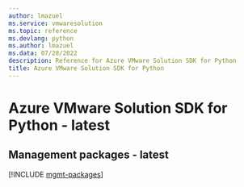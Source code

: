 ```yaml
---
author: lmazuel
ms.service: vmwaresolution
ms.topic: reference
ms.devlang: python
ms.author: lmazuel
ms.data: 07/28/2022
description: Reference for Azure VMware Solution SDK for Python
title: Azure VMware Solution SDK for Python
---
```

# Azure VMware Solution SDK for Python - latest

## Management packages - latest
[!INCLUDE [mgmt-packages](vmware-solution-mgmt-index.md)]
